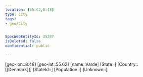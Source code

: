 ```yaml
---
location: [55.62,8.48]
type: City
tags:
- geo/City


SpocWebEntityId: 35207
isDeleted: false
confidential: public

---
```

[geo-lon::8.48]
[geo-lat::55.62]
[name::Varde]
[State::]
[Country::[[Denmark]]]
[StateId::]
[Population::]
[Unknown::]

